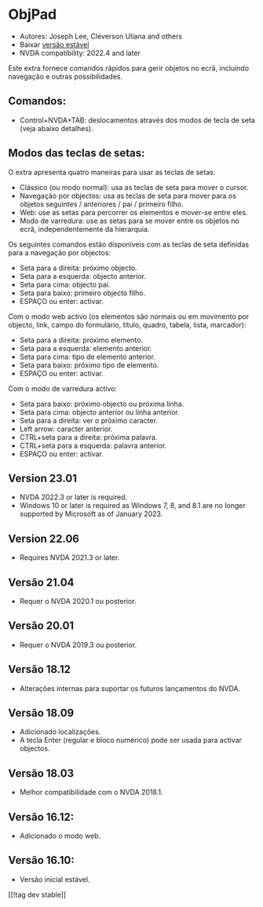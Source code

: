 # ObjPad #

* Autores: Joseph Lee, Cleverson Uliana and others
* Baixar [versão estável][1]
* NVDA compatibility: 2022.4 and later

Este extra fornece comandos rápidos para gerir objetos no ecrã, incluindo
navegação e outras possibilidades.

## Comandos:

* Control+NVDA+TAB: deslocamentos através dos modos de tecla de seta (veja
  abaixo detalhes).

## Modos das teclas de setas:

O extra apresenta quatro maneiras para usar as teclas de setas:

* Clássico (ou modo normal): usa as teclas de seta para mover o cursor.
* Navegação por objectos: usa as teclas de seta para mover para os objetos
  seguintes / anteriores / pai / primeiro filho.
* Web: use as setas para percorrer os elementos e mover-se entre eles.
* Modo de varredura: use as setas para se mover entre os objetos no ecrã,
  independentemente da hierarquia.

Os seguintes comandos estão disponíveis com as teclas de seta definidas para
a navegação por objectos:

* Seta para a direita: próximo objecto.
* Seta para a esquerda: objecto anterior.
* Seta para cima: objecto pai.
* Seta para baixo: primeiro objecto filho.
* ESPAÇO ou enter: activar.

Com o modo web activo (os elementos são normais ou em movimento por objecto,
link, campo do formulário, título, quadro, tabela, lista, marcador):

* Seta para a direita: próximo elemento.
* Seta para a esquerda: elemento anterior.
* Seta para cima: tipo de elemento anterior.
* Seta para baixo: próximo tipo de elemento.
* ESPAÇO ou enter: activar.

Com o modo de varredura activo:

* Seta para baixo: próximo objecto ou próxima linha.
* Seta para cima: objecto anterior ou linha anterior.
* Seta para a direita: ver o próximo caracter.
* Left arrow: caracter anterior.
* CTRL+seta para a direita: próxima palavra.
* CTRL+seta para a esquerda: palavra anterior.
* ESPAÇO ou enter: activar.

## Version 23.01

* NVDA 2022.3 or later is required.
* Windows 10 or later is required as Windows 7, 8, and 8.1 are no longer
  supported by Microsoft as of January 2023.

## Version 22.06

* Requires NVDA 2021.3 or later.

## Versão 21.04

* Requer o NVDA 2020.1 ou posterior.

## Versão 20.01

* Requer o NVDA 2019.3 ou posterior.

## Versão 18.12

* Alterações internas para suportar os futuros lançamentos do NVDA.

## Versão 18.09

* Adicionado localizações.
* A tecla Enter (regular e bloco numérico) pode ser usada para activar
  objectos.

## Versão 18.03

* Melhor compatibilidade com o NVDA 2018.1.

## Versão 16.12:

* Adicionado o modo web.

## Versão 16.10:

* Versão inicial estável.

[[!tag dev stable]]

[1]: https://addons.nvda-project.org/files/get.php?file=objPad
